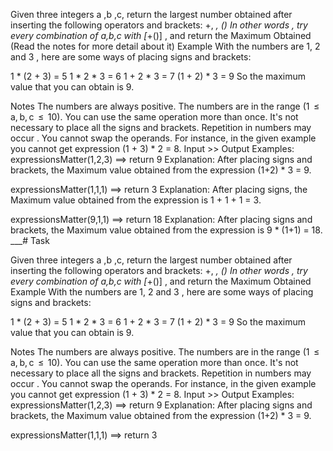 Given three integers a ,b ,c, return the largest number obtained after inserting the following operators and brackets: +, *, ()
In other words , try every combination of a,b,c with [*+()] , and return the Maximum Obtained (Read the notes for more detail about it)
Example
With the numbers are 1, 2 and 3 , here are some ways of placing signs and brackets:

1 * (2 + 3) = 5
1 * 2 * 3 = 6
1 + 2 * 3 = 7
(1 + 2) * 3 = 9
So the maximum value that you can obtain is 9.

Notes
The numbers are always positive.
The numbers are in the range (1  ≤  a, b, c  ≤  10).
You can use the same operation more than once.
It's not necessary to place all the signs and brackets.
Repetition in numbers may occur .
You cannot swap the operands. For instance, in the given example you cannot get expression (1 + 3) * 2 = 8.
Input >> Output Examples:
expressionsMatter(1,2,3)  ==>  return 9
Explanation:
After placing signs and brackets, the Maximum value obtained from the expression (1+2) * 3 = 9.

expressionsMatter(1,1,1)  ==>  return 3
Explanation:
After placing signs, the Maximum value obtained from the expression is 1 + 1 + 1 = 3.

expressionsMatter(9,1,1)  ==>  return 18
Explanation:
After placing signs and brackets, the Maximum value obtained from the expression is 9 * (1+1) = 18. ___# Task

Given three integers a ,b ,c, return the largest number obtained after inserting the following operators and brackets: +, *, ()
In other words , try every combination of a,b,c with [*+()] , and return the Maximum Obtained
Example
With the numbers are 1, 2 and 3 , here are some ways of placing signs and brackets:

1 * (2 + 3) = 5
1 * 2 * 3 = 6
1 + 2 * 3 = 7
(1 + 2) * 3 = 9
So the maximum value that you can obtain is 9.

Notes
The numbers are always positive.
The numbers are in the range (1  ≤  a, b, c  ≤  10).
You can use the same operation more than once.
It's not necessary to place all the signs and brackets.
Repetition in numbers may occur .
You cannot swap the operands. For instance, in the given example you cannot get expression (1 + 3) * 2 = 8.
Input >> Output Examples:
expressionsMatter(1,2,3)  ==>  return 9
Explanation:
After placing signs and brackets, the Maximum value obtained from the expression (1+2) * 3 = 9.

expressionsMatter(1,1,1)  ==>  return 3

